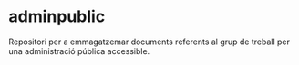 # adminpublic
Repositori per a emmagatzemar documents referents al grup de treball per una administració pública accessible.
